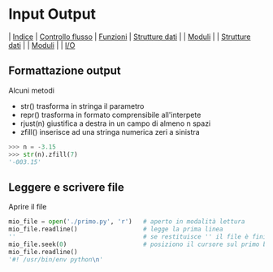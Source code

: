 # Input Output

| [Indice](readme.md) | [Controllo flusso](flusso.md) | [Funzioni](funzioni.md) | [Strutture dati](strutture.md) | | [Moduli](moduli.md) | | [Strutture dati](strutture.md) | | [Moduli](moduli.md) | | [I/O](io.md)

## Formattazione output

Alcuni metodi
+ str() trasforma in stringa il parametro
+ repr() trasforma in formato comprensibile all'interpete
+ rjust(n) giustifica a destra in un campo di almeno n spazi
+ zfill()  inserisce ad una stringa numerica zeri a sinistra
```python 
>>> n = -3.15
>>> str(n).zfill(7)
'-003.15'
```

## Leggere e scrivere file
Aprire il file
```python 
mio_file = open('./primo.py', 'r')   # aperto in modalità lettura
mio_file.readline()                  # legge la prima linea
''                                   # se restituisce '' il file è finito
mio_file.seek(0)                     # posiziono il cursore sul primo byte                                      
mio_file.readline() 
'#! /usr/bin/env python\n'
```


